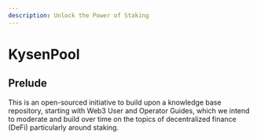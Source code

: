 ```yaml
---
description: Unlock the Power of Staking
---
```


# KysenPool

## Prelude

This is an open-sourced initiative to build upon a knowledge base repository, starting with Web3 User and Operator Guides, which we intend to moderate and build over time on the topics of decentralized finance (DeFi) particularly around staking.

